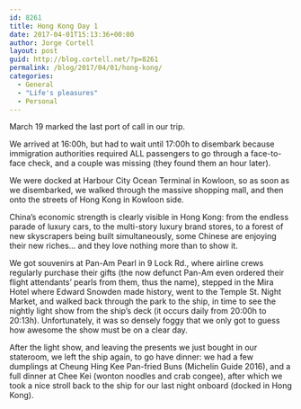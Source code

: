 ```yaml
---
id: 8261
title: Hong Kong Day 1
date: 2017-04-01T15:13:36+00:00
author: Jorge Cortell
layout: post
guid: http://blog.cortell.net/?p=8261
permalink: /blog/2017/04/01/hong-kong/
categories:
  - General
  - "Life's pleasures"
  - Personal
---
```

March 19 marked the last port of call in our trip.

We arrived at 16:00h, but had to wait until 17:00h to disembark because immigration authorities required ALL passengers to go through a face-to-face check, and a couple was missing (they found them an hour later).

We were docked at Harbour City Ocean Terminal in Kowloon, so as soon as we disembarked, we walked through the massive shopping mall, and then onto the streets of Hong Kong in Kowloon side.

China’s economic strength is clearly visible in Hong Kong: from the endless parade of luxury cars, to the multi-story luxury brand stores, to a forest of new skyscrapers being built simultaneously, some Chinese are enjoying their new riches… and they love nothing more than to show it.

We got souvenirs at Pan-Am Pearl in 9 Lock Rd., where airline crews regularly purchase their gifts (the now defunct Pan-Am even ordered their flight attendants’ pearls from them, thus the name), stepped in the Mira Hotel where Edward Snowden made history, went to the Temple St. Night Market, and walked back through the park to the ship, in time to see the nightly light show from the ship’s deck (it occurs daily from 20:00h to 20:13h). Unfortunately, it was so densely foggy that we only got to guess how awesome the show must be on a clear day.

After the light show, and leaving the presents we just bought in our stateroom, we left the ship again, to go have dinner: we had a few dumplings at Cheung Hing Kee Pan-fried Buns (Michelin Guide 2016), and a full dinner at Chee Kei (wonton noodles and crab congee), after which we took a nice stroll back to the ship for our last night onboard (docked in Hong Kong).